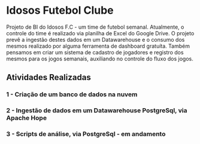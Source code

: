<h1> Idosos Futebol Clube </h1>
Projeto de BI do Idosos F.C - um time de futebol semanal. Atualmente, o controle do time é realizado via planilha de Excel do Google Drive. O projeto prevê a ingestão destes dados em um Datawarehouse e o consumo dos mesmos realizado por alguma ferramenta de dashboard gratuíta. Também pensamos em criar um sistema de cadastro de jogadores e registro dos mesmos para os jogos semanais, auxiliando no controle do fluxo dos jogos.

<h2> Atividades Realizadas </h2>

<h3> 1 -  Criação de um banco de dados na nuvem </h3>

<h3> 2 -  Ingestão de dados em um Datawarehouse PostgreSql, via Apache Hope </h3>

<h3> 3 -  Scripts de análise, via PostgreSql - em andamento </h3>
